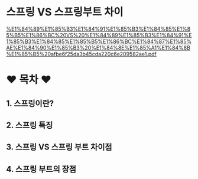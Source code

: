 # 스프링 VS 스프링부트 차이

[%E1%84%89%E1%85%B3%E1%84%91%E1%85%B3%E1%84%85%E1%85%B5%E1%86%BC%20VS%20%E1%84%89%E1%85%B3%E1%84%91%E1%85%B3%E1%84%85%E1%85%B5%E1%86%BC%E1%84%87%E1%85%AE%E1%84%90%E1%85%B3%20%E1%84%8E%E1%85%A1%E1%84%8B%E1%85%B5%20afbe6f25da3b45cda220c6e209582ae1.pdf](%E1%84%89%E1%85%B3%E1%84%91%E1%85%B3%E1%84%85%E1%85%B5%E1%86%BC%20VS%20%E1%84%89%E1%85%B3%E1%84%91%E1%85%B3%E1%84%85%E1%85%B5%E1%86%BC%E1%84%87%E1%85%AE%E1%84%90%E1%85%B3%20%E1%84%8E%E1%85%A1%E1%84%8B%E1%85%B5%20afbe6f25da3b45cda220c6e209582ae1.pdf)

# ❤️ 목차 ❤️

## 1. 스프링이란?

## 2. 스프링 특징

## 3. 스프링 VS 스프링 부트 차이점

## 4. 스프링 부트의 장점